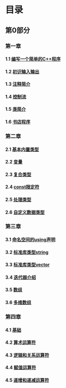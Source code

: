 # 目录

## 第0部分

### 第一章

#### 1.1 [编写一个简单的C++程序](.\PART0\Chapter1\1.1编写一个简单的C++程序.md)
#### 1.2 [初识输入输出](.\PART0\Chapter1\1.2初识输入输出.md)
#### 1.3 [注释简介](.\PART0\Chapter1\1.3注释简介.md)
#### 1.4 [控制流](.\PART0\Chapter1\1.4控制流.md)

#### 1.5 [类简介](.\PART0\Chapter1\1.5类简介.md)

#### 1.6 [书店程序](.\PART0\Chapter1\1.6书店程序.md)



### 第二章

#### 2.1 [基本内置类型](.\PART1\Chapter2\2.1基本内置类型.md)

#### 2.2 [变量](.\PART1\Chapter2\2.2变量.md)

#### 2.3 [复合类型](.\PART1\Chapter2\2.3复合类型.md)

#### 2.4 [const限定符](.\PART1\Chapter2\2.4const限定符.md)

#### 2.5 [处理类型](.\PART1\Chapter2\2.5处理类型.md)

#### 2.6 [自定义数据类型](.\PART1\Chapter2\2.6自定义数据类型.md)



### 第三章

#### 3.1 [命名空间的using声明](.\PART1\Chapter3\3.1命名空间的using声明.md)

#### 3.2 [标准库类型string](.\PART1\Chapter3\3.2标准库类型string.md)

#### 3.3 [标准库类型vector](.\PART1\Chapter3\3.3标准库类型vector.md)

#### 3.4 [迭代器介绍](.\PART1\Chapter3\3.4迭代器介绍.md)

#### 3.5 [数组](.\PART1\Chapter3\3.5数组.md)

#### 3.6 [多维数组](.\PART1\Chapter3\3.6多维数组.md)



### 第四章

#### 4.1 [基础](.\PART1\Chapter4\4.1基础.md)

#### 4.2 [算术运算符](.\PART1\Chapter4\4.2算术运算符.md)

#### 4.3 [逻辑和关系运算符](.\PART1\Chapter4\4.3逻辑和关系运算符.md)

#### 4.4 [赋值运算符](.\PART1\Chapter4\4.4赋值运算符.md)

#### 4.5 [递增和递减运算符](.\PART1\Chapter4\4.4递增和递减运算符.md)

